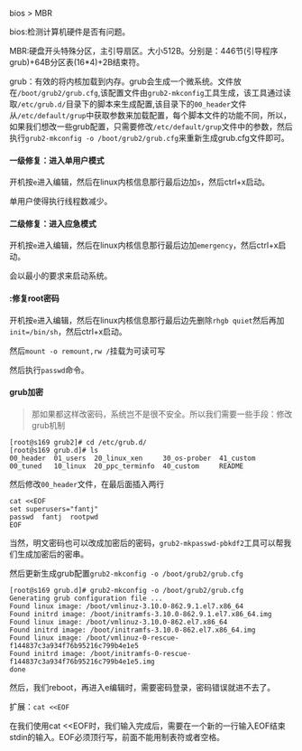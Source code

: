 bios > MBR


bios:检测计算机硬件是否有问题。

MBR:硬盘开头特殊分区，主引导扇区。大小512B。分别是：446节(引导程序grub)+64B分区表(16*4)+2B结束符。

grub：有效的将内核加载到内存。grub会生成一个微系统。文件放在`/boot/grub2/grub.cfg`,该配置文件由`grub2-mkconfig`工具生成，该工具通过读取`/etc/grub.d/`目录下的脚本来生成配置,该目录下的`00_header`文件从`/etc/default/grup`中获取参数来加载配置，每个脚本文件的功能不同，所以，如果我们想改一些grub配置，只需要修改`/etc/default/grup`文件中的参数，然后执行`grub2-mkconfig -o /boot/grub2/grub.cfg`来重新生成grub.cfg文件即可。



#### 一级修复：进入单用户模式

开机按`e`进入编辑，然后在linux内核信息那行最后边加`s`，然后ctrl+x启动。

单用户使得执行线程数减少。

#### 二级修复：进入应急模式

开机按`e`进入编辑，然后在linux内核信息那行最后边加`emergency`，然后ctrl+x启动。

会以最小的要求来启动系统。

#### :修复root密码

开机按`e`进入编辑，然后在linux内核信息那行最后边先删除`rhgb quiet`然后再加`init=/bin/sh`，然后ctrl+x启动。

然后`mount -o remount,rw /`挂载为可读可写

然后执行`passwd`命令。


#### grub加密
>那如果都这样改密码，系统岂不是很不安全。所以我们需要一些手段：修改grub机制

```
[root@s169 grub2]# cd /etc/grub.d/
[root@s169 grub.d]# ls
00_header  01_users  20_linux_xen     30_os-prober  41_custom
00_tuned   10_linux  20_ppc_terminfo  40_custom     README
```
然后修改`00_header`文件，在最后面插入两行
```
cat <<EOF
set superusers="fantj"
passwd  fantj  rootpwd
EOF
```
当然，明文密码也可以改成加密后的密码，`grub2-mkpasswd-pbkdf2`工具可以帮我们生成加密后的密串。

然后更新生成grub配置`grub2-mkconfig -o /boot/grub2/grub.cfg`

```
[root@s169 grub.d]# grub2-mkconfig -o /boot/grub2/grub.cfg 
Generating grub configuration file ...
Found linux image: /boot/vmlinuz-3.10.0-862.9.1.el7.x86_64
Found initrd image: /boot/initramfs-3.10.0-862.9.1.el7.x86_64.img
Found linux image: /boot/vmlinuz-3.10.0-862.el7.x86_64
Found initrd image: /boot/initramfs-3.10.0-862.el7.x86_64.img
Found linux image: /boot/vmlinuz-0-rescue-f144837c3a934f76b95216c799b4e1e5
Found initrd image: /boot/initramfs-0-rescue-f144837c3a934f76b95216c799b4e1e5.img
done
```

然后，我们reboot，再进入e编辑时，需要密码登录，密码错误就进不去了。


扩展：`cat <<EOF`

在我们使用cat <<EOF时，我们输入完成后，需要在一个新的一行输入EOF结束stdin的输入。EOF必须顶行写，前面不能用制表符或者空格。